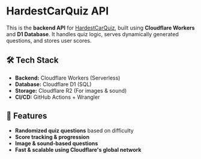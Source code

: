 # HardestCarQuiz API

This is the **backend API** for [HardestCarQuiz](https://hardestcarquiz.com), built using **Cloudflare Workers** and **D1 Database**. It handles quiz logic, serves dynamically generated questions, and stores user scores.

## 🛠 Tech Stack
- **Backend:** Cloudflare Workers (Serverless)
- **Database:** Cloudflare D1 (SQL)
- **Storage:** Cloudflare R2 (For images & sound)
- **CI/CD:** GitHub Actions + Wrangler

## 📌 Features
- **Randomized quiz questions** based on difficulty
- **Score tracking & progression**
- **Image & sound-based questions**
- **Fast & scalable using Cloudflare's global network**
